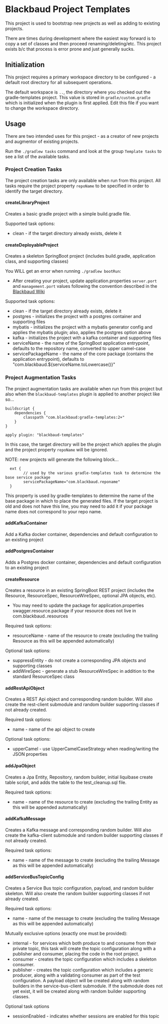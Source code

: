 # Blackbaud Project Templates

This project is used to bootstrap new projects as well as adding to existing projects.  

There are times during development where the easiest way forward is to copy a set of classes and then proceed 
renaming/deleting/etc.  This project exists b/c that process is error prone and just generally sucks.


## Initialization

This project requires a primary workspace directory to be configured - a default root directory for all subsequent operations.

The default workspace is `..`, the directory where you checked out the gradle-templates project.  This value is stored
in `gradle/custom.gradle` which is initialized when the plugin is first applied.  Edit this file if you want to change 
the workspace directory.


## Usage

There are two intended uses for this project - as a creator of new projects and augmentor of existing projects.

Run the `./gradlew tasks` command and look at the group `Template tasks` to see a list of the available tasks.


### Project Creation Tasks

The project creation tasks are only available when run from this project.  All tasks require the project property
`repoName` to be specified in order to identify the target directory.  

#### createLibraryProject

Creates a basic gradle project with a simple build.gradle file.

Supported task options:
* clean - if the target directory already exists, delete it

#### createDeployableProject

Creates a skeleton SpringBoot project (includes build.gradle, application class, and supporting classes)

You WILL get an error when running `./gradlew bootRun`:
* After creating your project, update application.properties `server.port` and `management.port` values following
the convention described in the [Blackbaud Wiki](https://wiki.blackbaud.com/display/LUM/Microservice+Port+Mapping+Registry)

Supported task options:
* clean - if the target directory already exists, delete it
* postgres - initializes the project with a postgres container and supporting files
* mybatis - initializes the project with a mybatis generator config and applies the mybatis plugin; also, applies the postgres option above
* kafka - initializes the project with a kafka container and supporting files
* serviceName - the name of the SpringBoot application entrypoint, defaults to the repository name, converted to upper camel-case
* servicePackageName - the name of the core package (contains the application entrypoint), defaults to "com.blackbaud.${serviceName.toLowercase()}"

### Project Augmentation Tasks

The project augmentation tasks are available when run from this project but also when the `blackbaud-templates` plugin
is applied to another project like so...  
```
buildscript {
    dependencies {
        classpath "com.blackbaud:gradle-templates:2+"
    }
}

apply plugin: "blackbaud-templates"
```

In this case, the target directory will be the project which applies the plugin and the project property `repoName` 
will be ignored.

NOTE: new projects will generate the following block...
```
  ext {
        // used by the various gradle-templates task to determine the base service package
        servicePackageName="com.blackbaud.reponame"
  }
```
This property is used by gradle-templates to determine the name of the base package in which to place the generated files.
If the target project is old and does not have this line, you may need to add it if your package name
does not correspond to your repo name.


#### addKafkaContainer

Add a Kafka docker container, dependencies and default configuration to an existing project

#### addPostgresContainer

Adds a Postgres docker container, dependencies and default configuration to an existing project

#### createResource

Creates a resource in an existing SpringBoot REST project (includes the Resource, ResourceSpec, ResourceWireSpec, optional JPA objects, etc).
* You may need to update the package for application.properties swagger.resource.package if your resource does not live in com.blackbaud.<servicePackageName>.resources

Required task options:
* resourceName - name of the resource to create (excluding the trailing Resource as this will be appended automatically)

Optional task options:
* suppressEntity - do not create a corresponding JPA objects and supporting classes
* addWireSpec - generate a stub ResourceWireSpec in addition to the standard ResourceSpec class

#### addRestApiObject

Creates a REST Api object and corresponding random builder.  Will also create the rest-client submodule and random 
builder supporting classes if not already created.

Required task options:
* name - name of the api object to create

Optional task options:
* upperCamel - use UpperCamelCaseStrategy when reading/writing the JSON properties

#### addJpaObject

Creates a Jpa Entity, Repository, random builder, initial liquibase create table script, and adds the table to the test_cleanup.sql file.

Required task options:
* name - name of the resource to create (excluding the trailing Entity as this will be appended automatically)

#### addKafkaMessage

Creates a Kafka message and corresponding random builder.  Will also create the kafka-client submodule and random
builder supporting classes if not already created.

Required task options:
* name - name of the message to create (excluding the trailing Message as this will be appended automatically)

#### addServiceBusTopicConfig

Creates a Service Bus topic configuration, payload, and random builder skeleton.  Will also create the random
builder supporting classes if not already created.

Required task options:
* name - name of the message to create (excluding the trailing Message as this will be appended automatically)

Mutually exclusive options (exactly one must be provided):
* internal - for services which both produce to and consume from their private topic, this task will create the 
topic configuration along with a publisher and consumer, placing the code in the root project.
* consumer - creates the topic configuration which includes a skeleton consumer.
* publisher - creates the topic configuration which includes a generic producer, along with a validating consumer 
as part of the test configuration.  A payload object will be created along with random builders in the service-bus-client
submodule.  If the submodule does not yet exist, it will be created along with random builder supporting classes.


Optional task options
* sessionEnabled - indicates whether sessions are enabled for this topic
